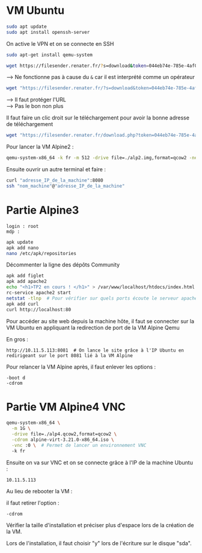 # VM Ubuntu

```bash
sudo apt update
sudo apt install openssh-server
```

On active le VPN et on se connecte en SSH

```bash
sudo apt-get install qemu-system
```

```bash
wget https://filesender.renater.fr/?s=download&token=044eb74e-785e-4af0-a19e-20c9f3945344 -O alp2.img
```

--> Ne fonctionne pas à cause du `&` car il est interprété comme un opérateur

```bash
wget "https://filesender.renater.fr/?s=download&token=044eb74e-785e-4af0-a19e-20c9f3945344" -O alp2.img
```

--> Il faut protéger l'URL  
--> Pas le bon non plus

Il faut faire un clic droit sur le téléchargement pour avoir la bonne adresse de téléchargement

```bash
wget "https://filesender.renater.fr/download.php?token=044eb74e-785e-4af0-a19e-20c9f3945344&files_ids=49581119" -O alp2.img
```

Pour lancer la VM Alpine2 :

```bash
qemu-system-x86_64 -k fr -m 512 -drive file=./alp2.img,format=qcow2 -net nic -net user,hostfwd=tcp::10222-:22,hostfwd=tcp::8080-:80 -display none
```

Ensuite ouvrir un autre terminal et faire :

```bash
curl "adresse_IP_de_la_machine":8080
ssh "nom_machine"@"adresse_IP_de_la_machine"
```

# Partie Alpine3

```plaintext
login : root
mdp : 
```

```bash
apk update
apk add nano
nano /etc/apk/repositories
```

Décommenter la ligne des dépôts Community

```bash
apk add figlet
apk add apache2
echo "<h1>TP2 en cours ! </h1>" > /var/www/localhost/htdocs/index.html
rc-service apache2 start
netstat -tlnp  # Pour vérifier sur quels ports écoute le serveur apache
apk add curl
curl http://localhost:80
```

Pour accéder au site web depuis la machine hôte, il faut se connecter sur la VM Ubuntu en appliquant la redirection de port de la VM Alpine Qemu

En gros :

```plaintext
http://10.11.5.113:8081  # On lance le site grâce à l'IP Ubuntu en redirigeant sur le port 8081 lié à la VM Alpine
```

Pour relancer la VM Alpine après, il faut enlever les options :

```plaintext
-boot d
-cdrom
```

# Partie VM Alpine4 VNC

```bash
qemu-system-x86_64 \
  -m 1G \
  -drive file=./alp4.qcow2,format=qcow2 \
  -cdrom alpine-virt-3.21.0-x86_64.iso \
  -vnc :0 \  # Permet de lancer un environnement VNC
  -k fr
```

Ensuite on va sur VNC et on se connecte grâce à l'IP de la machine Ubuntu :

```plaintext
10.11.5.113
```

Au lieu de rebooter la VM :

il faut retirer l'option :

```plaintext
-cdrom
```

Vérifier la taille d'installation et préciser plus d'espace lors de la création de la VM.

Lors de l'installation, il faut choisir "y" lors de l'écriture sur le disque "sda".
